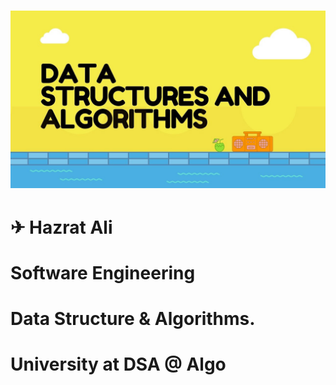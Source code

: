 # <img src="images/dsa.jpeg"/>

# ✈ Hazrat Ali

# Software Engineering

# Data Structure & Algorithms.

# University at DSA @ Algo 